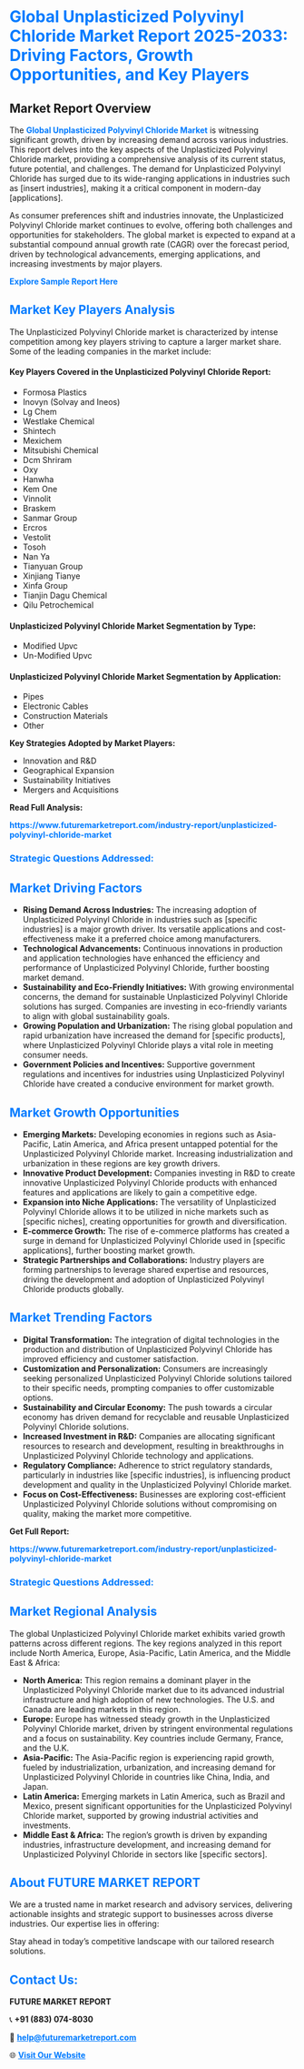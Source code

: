 <h1 style="color: #007BFF;">Global Unplasticized Polyvinyl Chloride Market Report 2025-2033: Driving Factors, Growth Opportunities, and Key Players</h1>

<section id="overview">
<h2>Market Report Overview</h2>
<p>The <a href="https://www.futuremarketreport.com/industry-report/unplasticized-polyvinyl-chloride-market" style="color: #007BFF; text-decoration: none;"><strong>Global Unplasticized Polyvinyl Chloride Market</strong></a> is witnessing significant growth, driven by increasing demand across various industries. This report delves into the key aspects of the Unplasticized Polyvinyl Chloride market, providing a comprehensive analysis of its current status, future potential, and challenges. The demand for Unplasticized Polyvinyl Chloride has surged due to its wide-ranging applications in industries such as [insert industries], making it a critical component in modern-day [applications].</p>
<p>As consumer preferences shift and industries innovate, the Unplasticized Polyvinyl Chloride market continues to evolve, offering both challenges and opportunities for stakeholders. The global market is expected to expand at a substantial compound annual growth rate (CAGR) over the forecast period, driven by technological advancements, emerging applications, and increasing investments by major players.</p>
</section>

<section id="overview">
<p><a href="https://www.futuremarketreport.com/request-sample/reportId=29987" style="color: #007BFF; text-decoration: none;"><strong>Explore Sample Report Here</strong></a></p>
</section>

<section id="key-players">
<h2 style="color: #007BFF;">Market Key Players Analysis</h2>
<p>The Unplasticized Polyvinyl Chloride market is characterized by intense competition among key players striving to capture a larger market share. Some of the leading companies in the market include:</p>
<h4>Key Players Covered in the Unplasticized Polyvinyl Chloride Report:</h4>
<ul><li>Formosa Plastics</li><li>Inovyn (Solvay and Ineos)</li><li>Lg Chem</li><li>Westlake Chemical</li><li>Shintech</li><li>Mexichem</li><li>Mitsubishi Chemical</li><li>Dcm Shriram</li><li>Oxy</li><li>Hanwha</li><li>Kem One</li><li>Vinnolit</li><li>Braskem</li><li>Sanmar Group</li><li>Ercros</li><li>Vestolit</li><li>Tosoh</li><li>Nan Ya</li><li>Tianyuan Group</li><li>Xinjiang Tianye</li><li>Xinfa Group</li><li>Tianjin Dagu Chemical</li><li>Qilu Petrochemical</li></ul>
<h4>Unplasticized Polyvinyl Chloride Market Segmentation by Type:</h4>
<ul><li>Modified Upvc</li><li>Un-Modified Upvc</li></ul>

<h4>Unplasticized Polyvinyl Chloride Market Segmentation by Application:</h4>
<ul><li>Pipes</li><li>Electronic Cables</li><li>Construction Materials</li><li>Other</li></ul>
<p><strong>Key Strategies Adopted by Market Players:</strong></p>
<ul>
<li>Innovation and R&D</li>
<li>Geographical Expansion</li>
<li>Sustainability Initiatives</li>
<li>Mergers and Acquisitions</li>
</ul>
</section>

<section>
<p><strong>Read Full Analysis: </strong></p><a href="https://www.futuremarketreport.com/industry-report/unplasticized-polyvinyl-chloride-market" style="color: #007BFF; text-decoration: none;"><strong>https://www.futuremarketreport.com/industry-report/unplasticized-polyvinyl-chloride-market</strong></a>
<h3 style="color: #007BFF;">Strategic Questions Addressed:</h3>
</section>

<section id="driving-factors">
<h2 style="color: #007BFF;">Market Driving Factors</h2>
<ul>
<li><strong>Rising Demand Across Industries:</strong> The increasing adoption of Unplasticized Polyvinyl Chloride in industries such as [specific industries] is a major growth driver. Its versatile applications and cost-effectiveness make it a preferred choice among manufacturers.</li>
<li><strong>Technological Advancements:</strong> Continuous innovations in production and application technologies have enhanced the efficiency and performance of Unplasticized Polyvinyl Chloride, further boosting market demand.</li>
<li><strong>Sustainability and Eco-Friendly Initiatives:</strong> With growing environmental concerns, the demand for sustainable Unplasticized Polyvinyl Chloride solutions has surged. Companies are investing in eco-friendly variants to align with global sustainability goals.</li>
<li><strong>Growing Population and Urbanization:</strong> The rising global population and rapid urbanization have increased the demand for [specific products], where Unplasticized Polyvinyl Chloride plays a vital role in meeting consumer needs.</li>
<li><strong>Government Policies and Incentives:</strong> Supportive government regulations and incentives for industries using Unplasticized Polyvinyl Chloride have created a conducive environment for market growth.</li>
</ul>
</section>

<section id="growth-opportunities">
<h2 style="color: #007BFF;">Market Growth Opportunities</h2>
<ul>
<li><strong>Emerging Markets:</strong> Developing economies in regions such as Asia-Pacific, Latin America, and Africa present untapped potential for the Unplasticized Polyvinyl Chloride market. Increasing industrialization and urbanization in these regions are key growth drivers.</li>
<li><strong>Innovative Product Development:</strong> Companies investing in R&D to create innovative Unplasticized Polyvinyl Chloride products with enhanced features and applications are likely to gain a competitive edge.</li>
<li><strong>Expansion into Niche Applications:</strong> The versatility of Unplasticized Polyvinyl Chloride allows it to be utilized in niche markets such as [specific niches], creating opportunities for growth and diversification.</li>
<li><strong>E-commerce Growth:</strong> The rise of e-commerce platforms has created a surge in demand for Unplasticized Polyvinyl Chloride used in [specific applications], further boosting market growth.</li>
<li><strong>Strategic Partnerships and Collaborations:</strong> Industry players are forming partnerships to leverage shared expertise and resources, driving the development and adoption of Unplasticized Polyvinyl Chloride products globally.</li>
</ul>
</section>

<section id="trending-factors">
<h2 style="color: #007BFF;">Market Trending Factors</h2>
<ul>
<li><strong>Digital Transformation:</strong> The integration of digital technologies in the production and distribution of Unplasticized Polyvinyl Chloride has improved efficiency and customer satisfaction.</li>
<li><strong>Customization and Personalization:</strong> Consumers are increasingly seeking personalized Unplasticized Polyvinyl Chloride solutions tailored to their specific needs, prompting companies to offer customizable options.</li>
<li><strong>Sustainability and Circular Economy:</strong> The push towards a circular economy has driven demand for recyclable and reusable Unplasticized Polyvinyl Chloride solutions.</li>
<li><strong>Increased Investment in R&D:</strong> Companies are allocating significant resources to research and development, resulting in breakthroughs in Unplasticized Polyvinyl Chloride technology and applications.</li>
<li><strong>Regulatory Compliance:</strong> Adherence to strict regulatory standards, particularly in industries like [specific industries], is influencing product development and quality in the Unplasticized Polyvinyl Chloride market.</li>
<li><strong>Focus on Cost-Effectiveness:</strong> Businesses are exploring cost-efficient Unplasticized Polyvinyl Chloride solutions without compromising on quality, making the market more competitive.</li>
</ul>
</section>

<section>
<p><strong>Get Full Report: </strong></p><a href="https://www.futuremarketreport.com/industry-report/unplasticized-polyvinyl-chloride-market" style="color: #007BFF; text-decoration: none;"><strong>https://www.futuremarketreport.com/industry-report/unplasticized-polyvinyl-chloride-market</strong></a>
<h3 style="color: #007BFF;">Strategic Questions Addressed:</h3>
</section>


<section id="regional-analysis">
<h2 style="color: #007BFF;">Market Regional Analysis</h2>
<p>The global Unplasticized Polyvinyl Chloride market exhibits varied growth patterns across different regions. The key regions analyzed in this report include North America, Europe, Asia-Pacific, Latin America, and the Middle East & Africa:</p>
<ul>
<li><strong>North America:</strong> This region remains a dominant player in the Unplasticized Polyvinyl Chloride market due to its advanced industrial infrastructure and high adoption of new technologies. The U.S. and Canada are leading markets in this region.</li>
<li><strong>Europe:</strong> Europe has witnessed steady growth in the Unplasticized Polyvinyl Chloride market, driven by stringent environmental regulations and a focus on sustainability. Key countries include Germany, France, and the U.K.</li>
<li><strong>Asia-Pacific:</strong> The Asia-Pacific region is experiencing rapid growth, fueled by industrialization, urbanization, and increasing demand for Unplasticized Polyvinyl Chloride in countries like China, India, and Japan.</li>
<li><strong>Latin America:</strong> Emerging markets in Latin America, such as Brazil and Mexico, present significant opportunities for the Unplasticized Polyvinyl Chloride market, supported by growing industrial activities and investments.</li>
<li><strong>Middle East & Africa:</strong> The region’s growth is driven by expanding industries, infrastructure development, and increasing demand for Unplasticized Polyvinyl Chloride in sectors like [specific sectors].</li>
</ul>
</section>

<footer>
<h2 style="color: #007BFF;">About FUTURE MARKET REPORT</h2>
<p>We are a trusted name in market research and advisory services, delivering actionable insights and strategic support to businesses across diverse industries. Our expertise lies in offering:</p>

<p>Stay ahead in today’s competitive landscape with our tailored research solutions.</p>

<h2 style="color: #007BFF;">Contact Us:</h2>
<p><strong>FUTURE MARKET REPORT</strong></p>
<p>📞 <strong>+91 (883) 074-8030</strong></p>
<p>📧 <strong><a href="mailto:help@futuremarketreport.com" style="color: #007BFF;">help@futuremarketreport.com</a></strong></p>
<p>🌐 <strong><a href="https://www.futuremarketreport.com/" style="color: #007BFF;">Visit Our Website</a></strong></p>
</footer>
